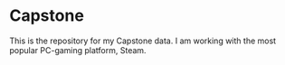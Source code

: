 # Capstone
This is the repository for my Capstone data. I am working with the most popular PC-gaming platform, Steam.
